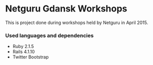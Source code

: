 # Netguru Gdansk Workshops

This is project done during workshops held by Netguru in April 2015.

### Used languages and dependencies
- Ruby 2.1.5
- Rails 4.1.10
- Twitter Bootstrap
